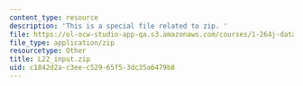 ```yaml
---
content_type: resource
description: 'This is a special file related to zip. '
file: https://ol-ocw-studio-app-qa.s3.amazonaws.com/courses/1-264j-database-internet-and-systems-integration-technologies-fall-2013/c1842d2ac3eec52965f53dc35a6479b8_L22_input.zip
file_type: application/zip
resourcetype: Other
title: L22_input.zip
uid: c1842d2a-c3ee-c529-65f5-3dc35a6479b8
---
```

